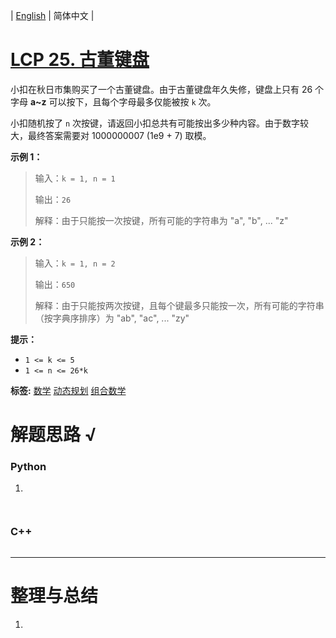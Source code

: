 | [English](README_EN.md) | 简体中文 |

# [LCP 25. 古董键盘](https://leetcode.cn/problems/Uh984O)
小扣在秋日市集购买了一个古董键盘。由于古董键盘年久失修，键盘上只有 26 个字母 **a~z** 可以按下，且每个字母最多仅能被按 `k` 次。

小扣随机按了 `n` 次按键，请返回小扣总共有可能按出多少种内容。由于数字较大，最终答案需要对 1000000007 (1e9 + 7) 取模。


**示例 1：**
>输入：`k = 1, n = 1`
> 
>输出：`26`
> 
>解释：由于只能按一次按键，所有可能的字符串为 "a", "b", ... "z" 

**示例 2：**
>输入：`k = 1, n = 2`
> 
>输出：`650`
> 
>解释：由于只能按两次按键，且每个键最多只能按一次，所有可能的字符串（按字典序排序）为 "ab", "ac", ... "zy" 

**提示：**
- `1 <= k <= 5`
- `1 <= n <= 26*k`
 


**标签:**  [数学](https://leetcode.cn/tag/math) [动态规划](https://leetcode.cn/tag/dynamic-programming) [组合数学](https://leetcode.cn/tag/combinatorics) 
# 解题思路 √

### Python

1. 

```python

```


```python

```

### C++

```cpp

```

---



# 整理与总结

1. 